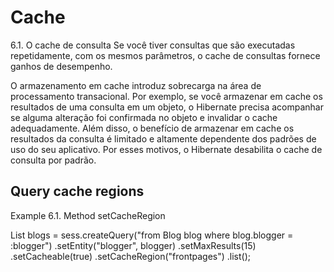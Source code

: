 # Cache

6.1. O cache de consulta
Se você tiver consultas que são executadas repetidamente, com os mesmos parâmetros, o cache de consultas fornece ganhos de desempenho.

O armazenamento em cache introduz sobrecarga na área de processamento transacional. Por exemplo, se você armazenar em cache os resultados de uma consulta em
um objeto, o Hibernate precisa acompanhar se alguma alteração foi confirmada no objeto e invalidar o cache adequadamente. Além disso, o benefício de armazenar 
em cache os resultados da consulta é limitado e altamente dependente dos padrões de uso do seu aplicativo. Por esses motivos, o Hibernate desabilita o cache
de consulta por padrão.

##  Query cache regions

Example 6.1. Method setCacheRegion

List blogs = sess.createQuery("from Blog blog where blog.blogger = :blogger")
        .setEntity("blogger", blogger)
        .setMaxResults(15)
        .setCacheable(true)
        .setCacheRegion("frontpages")
        .list();
        
        
